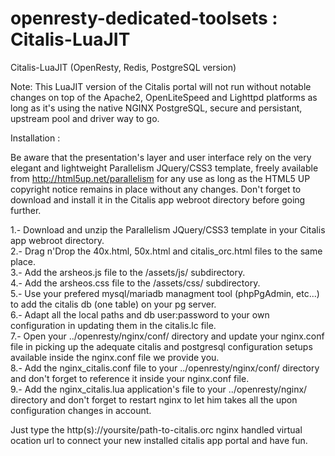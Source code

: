 # openresty-dedicated-toolsets : Citalis-LuaJIT
Citalis-LuaJIT (OpenResty, Redis, PostgreSQL version)

Note: This LuaJIT version of the Citalis portal will not run without notable changes on top of the Apache2, OpenLiteSpeed and Lighttpd platforms as long as it's using the native NGINX PostgreSQL, secure and persistant, upstream pool and driver way to go.

Installation :

Be aware that the presentation's layer and user interface rely on the very elegant and lightweight Parallelism JQuery/CSS3 template, freely available from http://html5up.net/parallelism for any use as long as the HTML5 UP copyright notice remains in place without any changes. Don't forget to download and install it in the Citalis app webroot directory before going further.

1.- Download and unzip the Parallelism JQuery/CSS3 template in your Citalis app webroot directory.<br />
2.- Drag n'Drop the 40x.html, 50x.html and citalis_orc.html files to the same place.<br />
3.- Add the arsheos.js file to the /assets/js/ subdirectory.<br />
4.- Add the arsheos.css file to the /assets/css/ subdirectory.<br />
5.- Use your prefered mysql/mariadb managment tool (phpPgAdmin, etc...) to add the citalis db (one table) on your pg server.<br />
6.- Adapt all the local paths and db user:password to your own configuration in updating them in the citalis.lc file.<br />
7.- Open your ../openresty/nginx/conf/ directory and update your nginx.conf file in picking up the adequate citalis and postgresql configuration setups available inside the nginx.conf file we provide you.<br />
8.- Add the nginx_citalis.conf file to your ../openresty/nginx/conf/ directory and don't forget to reference it inside your nginx.conf file.<br />
9.- Add the nginx_citalis.lua application's file to your ../openresty/nginx/ directory and don't forget to restart nginx to let him takes all the upon configuration changes in account.<br />

Just type the http(s)://yoursite/path-to-citalis.orc nginx handled virtual ocation url to connect your new installed citalis app portal and have fun.
